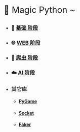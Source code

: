 <p style="font-size:27px">🐍 Magic Python ~</p>


- ### :triangular_flag_on_post: [基础 阶段][python]

- ### :globe_with_meridians: [WEB 阶段][web]

- ### :ghost: [爬虫 阶段][Spider]

- ### :cloud: [AI 阶段][AI]

- ### 其它库

  - #### [PyGame][PyGame]
  
  - #### [Socket][socket]
  
  - #### [Faker][Faker]

[python]:./python/readme.md
[web]:./WEB/readme.md
[Spider]:./爬虫/readme.md
[AI]:./AI/readme.md
[PyGame]:./第三方库/PyGame/readme.md
[socket]: ./第三方库/socket.md
[Faker]:./第三方库/faker.md



